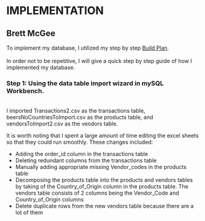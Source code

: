 # IMPLEMENTATION
## Brett McGee

To implement my database, I utilized my step by step 
[Build Plan](https://github.com/bmcgee9/craftBeerSalesDB/blob/main/buildPlan.md). </br>
</br>
In order not to be repetitive, I will give a quick step by step guide of how I implemented my database.

### Step 1: Using the data table import wizard in mySQL Workbench. 
</br>
I imported Transactions2.csv as the transactions table, beersNoCountriesToImport.csv as the products table, and vendorsToImport2.csv as the vendors table.

It is worth noting that I spent a large amount of time editing the excel sheets so that they could run smoothly. These changes included: 
- Adding the order_id column in the transactions table
- Deleting redundant columns from the transactions table
- Manually adding appropriate missing Vendor_codes in the products table
- Decomposing the products table into the products and vendors tables by taking of the Country_of_Origin column in the products table. The vendors table consists of 2 columns being the Vendor_Code and Country_of_Origin columns
- Delete duplicate rows from the new vendors table because there are a lot of them
